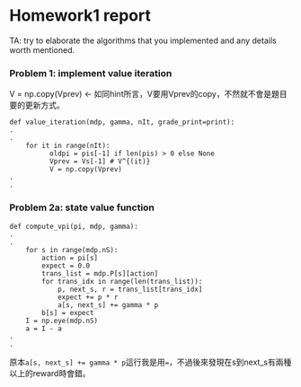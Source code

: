# Homework1 report

TA: try to elaborate the algorithms that you implemented and any details worth mentioned.

### Problem 1: implement value iteration
V = np.copy(Vprev) <- 如同hint所言，V要用Vprev的copy，不然就不會是題目要的更新方式。
```
def value_iteration(mdp, gamma, nIt, grade_print=print):
.
.
    for it in range(nIt):
          oldpi = pis[-1] if len(pis) > 0 else None
          Vprev = Vs[-1] # V^{(it)}
          V = np.copy(Vprev)
.
.
```
### Problem 2a: state value function
```
def compute_vpi(pi, mdp, gamma):
.
.
    for s in range(mdp.nS):
        action = pi[s] 
        expect = 0.0
        trans_list = mdp.P[s][action]
        for trans_idx in range(len(trans_list)):
            p, next_s, r = trans_list[trans_idx]
            expect += p * r
            a[s, next_s] += gamma * p 
        b[s] = expect
    I = np.eye(mdp.nS)
    a = I - a
.
.
```
原本```a[s, next_s] += gamma * p```這行我是用```=```，不過後來發現在s到next_s有兩種以上的reward時會錯。
